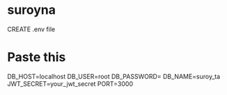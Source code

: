 # suroyna

CREATE .env file
# Paste this
DB_HOST=localhost
DB_USER=root
DB_PASSWORD=
DB_NAME=suroy_ta
JWT_SECRET=your_jwt_secret
PORT=3000
